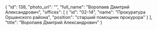 {
    "id": 138,
    "photo_url": "",
    "full_name": "Воропаев Дмитрий Александрович",
    "offices": [
        {
            "id": "02-14",
            "name": "Прокуратура Оршанского района",
            "position": "старший помощник прокурора"
        }
    ],
    "title": "Воропаев Дмитрий Александрович"
}